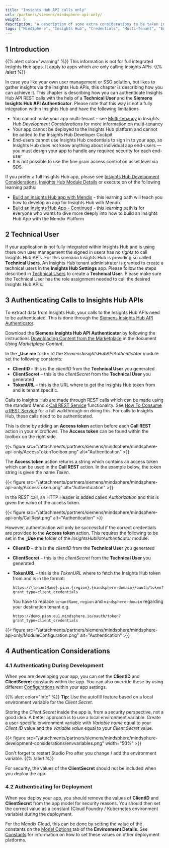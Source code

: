 ```yaml
---
title: "Insights Hub API calls only"
url: /partners/siemens/mindsphere-api-only/
weight: 5
description: "A description of some extra considerations to be taken into account when developing for deployment to Insights Hub"
tags: ["MindSphere", "Insights Hub", "Credentials", "Multi-Tenant", "Environment Variables", "Local", "Styling", "UI", "Icons", "Limitations", "Licensing", "Validation", "App Service", "IIoT"]
---
```


## 1 Introduction

{{% alert color="warning" %}}
This information is not for full integrated Insights Hub apps. It apply to apps which are only calling Insights APIs.
{{% /alert %}}

In case you like your own user management or SSO solution, but likes to gather insights via the Insights Hub APIs, this chapter is describing how you can achieve it. This chapter is describing how you can authenticate Insights Hub API REST calls with the help of a **Technical User** and the **Siemens Insights Hub API Authenticator**.
Please note that this way is not a fully integration within Insights Hub and have the following limitations

* You cannot make your app multi-tenant – see [Multi-tenancy](/partners/siemens/mindsphere-development-considerations/#multitenancy) in *Insights Hub Development Considerations* for more information on multi-tenancy
* Your app cannot be deployed to the Insights Hub platform and cannot be added to the Insights Hub Developer Cockpit
* End-users cannot use Insights Hub credentials to sign in to your app, so Insights Hub does not know anything about individual app end-users — you must design your app to handle any required security for each end-user
* It is not possible to use the fine grain access control on asset level via SDS.

If you prefer a full Insights Hub app, please see [Insights Hub Development Considerations](/partners/siemens/mindsphere-development-considerations/), [Insights Hub Module Details](/partners/siemens/mindsphere-module-details/) or execute on of the following learning paths:

* [Build an Insights Hub app with Mendix](https://academy.mendix.com/link/path/80/Build-a-MindSphere-app-with-Mendix) - this learning path will teach you how to develop an app for Insights Hub with Mendix
* [Build an Insights Hub App - Continued](https://academy.mendix.com/link/path/93/Build-a-MindSphere-App---Continued) - this learning path is for everyone who wants to dive more deeply into how to build an Insights Hub App with the Mendix Platform

## 2 Technical User

If your application is not fully integrated within Insights Hub and is using there own user management the signed in users has no *rights* to call Insights Hub APIs. For this scenario Insights Hub is providing so called **Technical Users**. An Insights Hub tenant administrator is granted to create a technical users in the **Insights Hub Settings** app.
Please follow the steps described in [Technical Users](https://documentation.mindsphere.io/MindSphere/apps/settings/technical-users.html) to create a **Technical User**. Please make sure the Technical User has the role assignment needed to call the desired Insights Hub APIs.


## 3 Authenticating Calls to Insights Hub APIs

To extract data from Insights Hub, your calls to the Insights Hub APIs need to be authenticated. This is done through the [Siemens Insights Hub API Authenticator](https://marketplace.mendix.com/link/component/????).

Download the **Siemens Insights Hub API Authenticator** by following the instructions [Downloading Content from the Marketplace](/appstore/overview/use-content/#downloading) in the document *Using Marketplace Content*.

In the **_Use me** folder of the *SiemensInsightsHubAPIAuthenticator* module set the following constants:

* **ClientID** – this is the *clientID* from the **Technical User** you generated
* **ClientSecret** – this is the *clientSecret* from the **Technical User** you generated
* **TokenURL** – this is the URL where to get the Insights Hub token from and is tenant specific.

Calls to Insights Hub are made through REST calls which can be made using the standard Mendix [Call REST Service](/refguide/call-rest-action/) functionality. See [How To Consume a REST Service](/howto/integration/consume-a-rest-service/) for a full walkthrough on doing this. For calls to Insights Hub, these calls need to be authenticated.


This is done by adding an **Access token** action before each **Call REST** action in your microflows. The **Access token** can be found within the toolbox on the right side.

{{< figure src="/attachments/partners/siemens/mindsphere/mindsphere-api-only/AccessTokenToolbox.png" alt="Authentication" >}}

 The **Access token** action returns a string which contains an access token which can be used in the **Call REST** action. In the example below, the token string is given the name *Token*.

{{< figure src="/attachments/partners/siemens/mindsphere/mindsphere-api-only/AccessToken.png" alt="Authentication" >}}

In the REST call, an HTTP Header is added called *Authorization* and this is given the value of the access token.

{{< figure src="/attachments/partners/siemens/mindsphere/mindsphere-api-only/CallRest.png" alt="Authentication" >}}

However, authentication will only be successful if the correct credentials are provided to the **Access token** action. This requires the following to be set in the **_Use me** folder of the *InsightsHubIIotAuthenticator* module:

* **ClientID** – this is the *clientID* from the **Technical User** you generated
* **ClientSecret** – this is the *clientSecret* from the **Technical User** you generated
* **TokenURL** – this is the *TokenURL* where to fetch the Insights Hub token from and is in the format:
    
    `https://{tenantName}.piam.{region}.{mindsphere-domain}/oauth/token?grant_type=client_credentials`

    You have to replace `tenantName`, `region` and `mindsphere-domain` regarding your destination tenant e.g.

    `https://demo.piam.eu1.mindsphere.io/oauth/token?grant_type=client_credentials`


{{< figure src="/attachments/partners/siemens/mindsphere/mindsphere-api-only/ModuleConfiguration.png" alt="Authentication" >}}

## 4 Authentication Considerations

### 4.1 Authenticating During Development

When you are developing your app, you can set the **ClientID** and **ClientSecret** constants within the app. You can also override these by using different [Configurations](/refguide/configuration/) within your app settings.

{{% alert color="info" %}}
**Tip:** Use the autofill feature based on a local environment variable for the *Client Secret*.

Storing the *Client Secret* inside the app is, from a security perspective, not a good idea. A better approach is to use a local environment variable. Create a user-specific environment variable with *Variable name* equal to your *Client ID* value and the *Variable value* equal to your *Client Secret* value.

{{< figure src="/attachments/partners/siemens/mindsphere/mindsphere-development-considerations/envvariables.png"   width="50%"  >}}

Don't forget to restart Studio Pro after you change / add the environment variable.
{{% /alert %}}

For security, the values of the **ClientSecret** should not be included when you deploy the app.

### 4.2 Authenticating for Deployment

When you deploy your app, you should remove the values of **ClientID** and **ClientSecret** from the app model for security reasons. You should then set the correct value as a constant (Cloud Foundry / Kubernetes environment variable) during the deployment.

For the Mendix Cloud, this can be done by setting the value of the constants on the [Model Options](/developerportal/deploy/environments-details/#model-options) tab of the **Environment Details**. See [Constants](/refguide/constants/) for information on how to set these values on other deployment platforms.


